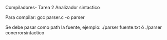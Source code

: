 Compiladores- Tarea 2 Analizador sintactico

Para compilar:  gcc parser.c -o parser

Se debe pasar como path la fuente, ejemplo:
./parser fuente.txt
ó
./parser conerrorsintactico

